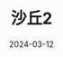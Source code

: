 ---
title: '沙丘2'
date: '2024-03-12'
price: '98.0'
theaters: ['万象影城·杭州万象城IMAX激光店']
seat: ['E-15']
---